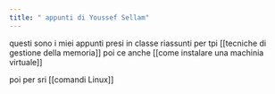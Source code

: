 ```yaml
---
title: " appunti di Youssef Sellam"
---
```


questi sono i miei appunti presi in classe riassunti 
per tpi
[[tecniche di gestione della memoria]] poi ce anche [[come instalare una machinia virtuale]] 

poi per sri
[[comandi Linux]]
